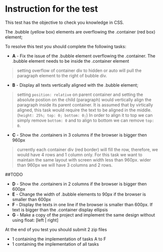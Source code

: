# Instruction for the test

This test has the objective to check you knowledge in CSS.

The .bubble (yellow box) elements are overflowing the .container (red box) element;

To resolve this test you should complete the following tasks:

 - **A** - Fix the issue of the .bubble element overflowing the .container. The .bubble element needs to be inside the .container element

> setting overflow of container div to hidden or auto will pull the paragraph element to the right of bubble div.

 - **B** - Display all texts vertically aligned with the .bubble element;

> setting `position: relative` on parent container and setting the absolute postion on the child (paragraph) would vertically align the paragraph inside its parent container. It is assumed that by virtically aligned, this task would require the text to be aligned in the middle. (`height: 25%; top: 0; bottom: 0;`) In order to align it to top we can simply remove `bottom: 0` and to align to bottom we can remove `top: 0`.

 - **C** - Show the .containers in 3 columns if the browser is bigger then 960px

> currently each container div (red border) will fill the row, therefore, we would have 4 rows and 1 column only. For this task we want to maintain the same layout with screen width less than 960px. wider than 960px we will have 3 columns and 2 rows.

##TODO
 - **D** - Show the .containers in 2 columns if the browser is bigger then 600px
 - **E** - Change the width of .bubble elements to 90px if the browser is smaller than 600px
 - **F** - Display the texts in one line if the browser is smaller than 600px. If text is bigger than the .container display ellipsis
 - **G** - Make a copy of the project and implement the same design without using float: [left | right]


At the end of you test you should submit 2 zip files
 - 1 containing the implementation of tasks A to F
 - 1 containing the implementation of all tasks
